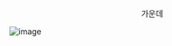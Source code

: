 <center>가운데</center>

![image](https://github.com/user-attachments/assets/7026bcea-6567-4fad-a0ee-f9862ded87a7)
